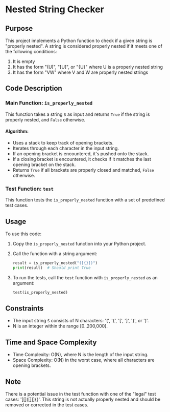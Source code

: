 # Nested String Checker

## Purpose
This project implements a Python function to check if a given string is "properly nested". A string is considered properly nested if it meets one of the following conditions:
1. It is empty
2. It has the form "(U)", "[U]", or "{U}" where U is a properly nested string
3. It has the form "VW" where V and W are properly nested strings

## Code Description

### Main Function: `is_properly_nested`
This function takes a string `S` as input and returns `True` if the string is properly nested, and `False` otherwise.

#### Algorithm:
- Uses a stack to keep track of opening brackets.
- Iterates through each character in the input string.
- If an opening bracket is encountered, it's pushed onto the stack.
- If a closing bracket is encountered, it checks if it matches the last opening bracket on the stack.
- Returns `True` if all brackets are properly closed and matched, `False` otherwise.

### Test Function: `test`
This function tests the `is_properly_nested` function with a set of predefined test cases.

## Usage
To use this code:
1. Copy the `is_properly_nested` function into your Python project.
2. Call the function with a string argument:
   ```python
   result = is_properly_nested("([{}])")
   print(result)  # Should print True
   ```

3. To run the tests, call the `test` function with `is_properly_nested` as an argument:
   ```python
   test(is_properly_nested)
   ```

## Constraints
- The input string `S` consists of N characters: '(', '{', '[', ']', '}', or ')'.
- N is an integer within the range [0..200,000].

## Time and Space Complexity
- Time Complexity: O(N), where N is the length of the input string.
- Space Complexity: O(N) in the worst case, where all characters are opening brackets.

## Note
There is a potential issue in the test function with one of the "legal" test cases: '[[]([]]]{}'. This string is not actually properly nested and should be removed or corrected in the test cases.